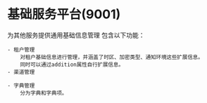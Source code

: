 # 基础服务平台(9001)
为其他服务提供通用基础信息管理
包含以下功能：
```
- 租户管理
    对租户基础信息进行管理，并涵盖了时区、加密类型、通知环境这些扩展信息。
    同时可以通过addition属性自行扩展信息。
- 渠道管理
        
- 字典管理
    分为字典和字典项。
```